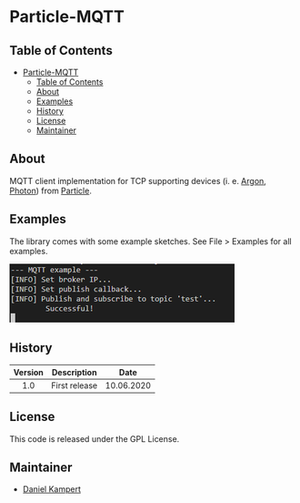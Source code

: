 # Particle-MQTT

## Table of Contents

- [Particle-MQTT](#particle-mqtt)
  - [Table of Contents](#table-of-contents)
  - [About](#about)
  - [Examples](#examples)
  - [History](#history)
  - [License](#license)
  - [Maintainer](#maintainer)

## About

MQTT client implementation for TCP supporting devices (i. e. [Argon](https://store.particle.io/products/argon), [Photon](https://store.particle.io/products/photon)) from [Particle](https://www.particle.io/).

## Examples

The library comes with some example sketches. See File > Examples for all examples.

![Example](docs/img/Example.png)

## History

| **Version**  | **Description**                            | **Date**    |
|:------------:|:------------------------------------------:|:-----------:|
| 1.0          | First release                              | 10.06.2020  |

## License

This code is released under the GPL License.

## Maintainer

- [Daniel Kampert](mailto:DanielKampert@kampis-elektroecke.de)
